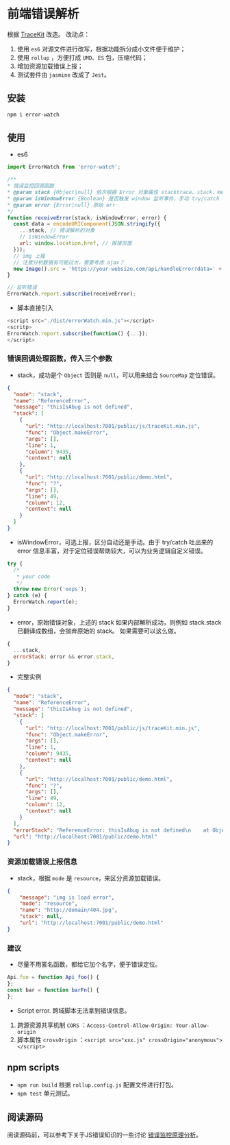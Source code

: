 # 前端错误解析

根据 [TraceKit](https://github.com/csnover/TraceKit) 改造。
改动点：

1. 使用 `es6` 对源文件进行改写，根据功能拆分成小文件便于维护；
1. 使用 `rollup` ，方便打成 `UMD`、`ES` 包，压缩代码；
1. 增加资源加载错误上报；
1. 测试套件由 `jasmine` 改成了 `Jest`。

## 安装

```bash
npm i error-watch
```

## 使用

- es6

```javaScript
import ErrorWatch from 'error-watch';

/**
* 错误监控回调函数
* @param stack {Object|null} 依次根据 Error 对象属性 stacktrace、stack、message和调用链 callers 来解析出错误行列等信息
* @param isWindowError {Boolean} 是否触发 window 监听事件，手动 try/catch 获取 err 解析为 false
* @param error {Error|null} 原始 err
*/
function receiveError(stack, isWindowError, error) {
  const data = encodeURIComponent(JSON.stringify({
    ...stack, // 错误解析的对象
    // isWindowError
    url: window.location.href, // 报错页面
  }));
  // img 上报
  // 注意分析数据有可能过大，需要考虑 ajax？
  new Image().src = 'https://your-websize.com/api/handleError?data=' + data;
}

// 监听错误
ErrorWatch.report.subscribe(receiveError);
```

- 脚本直接引入

```javascript
<script src="./dist/errorWatch.min.js"></script>
<scritp>
ErrorWatch.report.subscribe(function() {...});
</script>
```

### 错误回调处理函数，传入三个参数

- stack，成功是个 `Object` 否则是 `null`，可以用来结合 `SourceMap` 定位错误。
```json
{
  "mode": "stack",
  "name": "ReferenceError",
  "message": "thisIsAbug is not defined",
  "stack": [
    {
      "url": "http://localhost:7001/public/js/traceKit.min.js",
      "func": "Object.makeError",
      "args": [],
      "line": 1,
      "column": 9435,
      "context": null
    },
    {
      "url": "http://localhost:7001/public/demo.html",
      "func": "?",
      "args": [],
      "line": 49,
      "column": 12,
      "context": null
    }
  ]
}
```

- isWindowError，可选上报，区分自动还是手动。由于 try/catch 吐出来的 error 信息丰富，对于定位错误帮助较大，可以为业务逻辑自定义错误。
```javascript
try {
  /*
   * your code
   */
  throw new Error('oops');
} catch (e) {
  ErrorWatch.report(e);
}
```

- error，原始错误对象，上述的 stack 如果内部解析成功，则例如 stack.stack 已翻译成数组，会抛弃原始的 stack。
如果需要可以这么做。

```javascript
{
  ...stack,
  errorStack: error && error.stack,
}
```

- 完整实例

```json
{
  "mode": "stack",
  "name": "ReferenceError",
  "message": "thisIsAbug is not defined",
  "stack": [
    {
      "url": "http://localhost:7001/public/js/traceKit.min.js",
      "func": "Object.makeError",
      "args": [],
      "line": 1,
      "column": 9435,
      "context": null
    },
    {
      "url": "http://localhost:7001/public/demo.html",
      "func": "?",
      "args": [],
      "line": 49,
      "column": 12,
      "context": null
    }
  ],
  "errorStack": "ReferenceError: thisIsAbug is not defined\n    at Object.makeError (http://localhost:7001/public/js/traceKit.min.js:1:9435)\n    at http://localhost:7001/public/demo.html:49:12",
  "url": "http://localhost:7001/public/demo.html"
}
```

### 资源加载错误上报信息
- stack，根据 `mode` 是 `resource`，来区分资源加载错误。
````json
{
    "message": "img is load error",
    "mode": "resource",
    "name": "http://domain/404.jpg",
    "stack": null,
    "url": "http://localhost:7001/public/demo.html"
}
````
### 建议
- 尽量不用匿名函数，都给它加个名字，便于错误定位。
```javascript
Api.foo = function Api_foo() {
};
const bar = function barFn() {
};
```
- Script error. 跨域脚本无法拿到错误信息。
1. 跨源资源共享机制 `CORS` ：`Access-Control-Allow-Origin: Your-allow-origin`
1. 脚本属性 `crossOrigin` ：`<script src="xxx.js" crossOrigin="anonymous"></script>`

## npm scripts

- `npm run build` 根据 `rollup.config.js` 配置文件进行打包。
- `npm test` 单元测试。

## 阅读源码

阅读源码前，可以参考下关于JS错误知识的一些讨论 [错误监控原理分析](https://github.com/Godiswill/blog/issues/7)。
